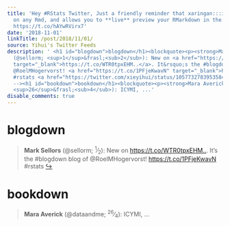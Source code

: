 ```yaml
---
title: 'Hey #RStats Twitter, Just a friendly reminder that xaringan:::inf_mr() works
  on any Rmd, and allows you to **live** preview your RMarkdown in the Viewer. https://t.co/HnKCBXDwHD
  https://t.co/hAYwRVirx7'
date: '2018-11-01'
linkTitle: /post/2018/11/01/
source: Yihui's Twitter Feeds
description: ' <h1 id="blogdown">blogdown</h1><blockquote><p><strong>Mark Sellors</strong>
  (@sellorm; <sup>1</sup>&frasl;<sub>2</sub>): New on <a href="https://t.co/WTR0tpxEHM.."
  target="_blank">https://t.co/WTR0tpxEHM..</a>. It&rsquo;s the #blogdown blog of
  @RoelMHogervorst! <a href="https://t.co/1PFjeKwavN" target="_blank">https://t.co/1PFjeKwavN</a>
  #rstats <a href="https://twitter.com/xieyihui/status/1057732783953584134" target="_blank">&#8618;</a></p></blockquote><!--
  --><h1 id="bookdown">bookdown</h1><blockquote><p><strong>Mara Averick</strong> (@dataandme;
  <sup>26</sup>&frasl;<sub>4</sub>): ICYMI, ...'
disable_comments: true
---
```

 <h1 id="blogdown">blogdown</h1><blockquote><p><strong>Mark Sellors</strong> (@sellorm; <sup>1</sup>&frasl;<sub>2</sub>): New on <a href="https://t.co/WTR0tpxEHM.." target="_blank">https://t.co/WTR0tpxEHM..</a>. It&rsquo;s the #blogdown blog of @RoelMHogervorst! <a href="https://t.co/1PFjeKwavN" target="_blank">https://t.co/1PFjeKwavN</a> #rstats <a href="https://twitter.com/xieyihui/status/1057732783953584134" target="_blank">&#8618;</a></p></blockquote><!-- --><h1 id="bookdown">bookdown</h1><blockquote><p><strong>Mara Averick</strong> (@dataandme; <sup>26</sup>&frasl;<sub>4</sub>): ICYMI, ...